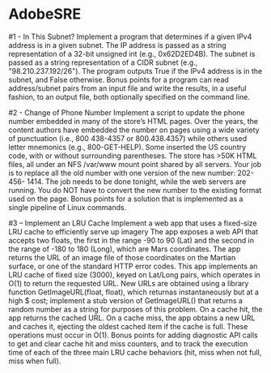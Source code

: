 # AdobeSRE

#1 - In This Subnet?
Implement a program that determines if a given IPv4 address is in a given subnet. The IP
address is passed as a string representation of a 32-bit unsigned int (e.g., 0x62D2ED4B). The
subnet is passed as a string representation of a CIDR subnet (e.g., "98.210.237.192/26").
The program outputs True if the IPv4 address is in the subnet, and False otherwise.
Bonus points for a program can read address/subnet pairs from an input file and write the
results, in a useful fashion, to an output file, both optionally specified on the command line.

#2 - Change of Phone Number
Implement a script to update the phone number embedded in many of the store’s HTML
pages.
Over the years, the content authors have embedded the number on pages using a wide
variety of punctuation (i.e., 800 438-4357 or 800.438.4357) while others used letter
mnemonics (e.g., 800-GET-HELP). Some inserted the US country code, with or without
surrounding parentheses. The store has >50K HTML files, all under an NFS /var/www mount
point shared by all servers.
Your job is to replace all the old number with one version of the new number: 202-456-
1414. The job needs to be done tonight, while the web servers are running. You do NOT
have to convert the new number to the existing format used on the page.
Bonus points for a solution that is implemented as a single pipeline of Linux commands.

#3 – Implement an LRU Cache
Implement a web app that uses a fixed-size LRU cache to efficiently serve up imagery
The app exposes a web API that accepts two floats, the first in the range -90 to 90 (Lat) and
the second in the range of -180 to 180 (Long), which are Mars coordinates. The app returns
the URL of an image file of those coordinates on the Martian surface, or one of the standard
HTTP error codes.
This app implements an LRU cache of fixed size (3000), keyed on Lat/Long pairs, which
operates in O(1) to return the requested URL. New URLs are obtained using a library
function GetImageURL(float, float), which returnas instantaneously but at a high $ cost;
implement a stub version of GetImageURL() that returns a random number as a string for
purposes of this problem.
On a cache hit, the app returns the cached URL. On a cache miss, the app obtains a new
URL and caches it, ejecting the oldest cached item if the cache is full. These operations
must occur in O(1).
Bonus points for adding diagnostic API calls to get and clear cache hit and miss counters,
and to track the execution time of each of the three main LRU cache behaviors (hit, miss
when not full, miss when full).

